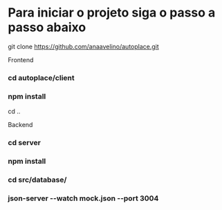 # Para iniciar o projeto siga o passo a passo abaixo


git clone https://github.com/anaavelino/autoplace.git

Frontend
### cd autoplace/client
### npm install

cd ..

Backend
### cd server
### npm install
### cd src/database/
### json-server --watch mock.json --port 3004


 
 
